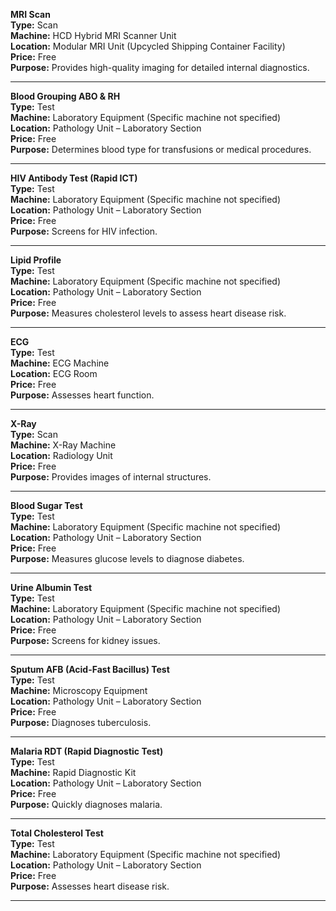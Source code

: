 

**MRI Scan**  
 **Type:** Scan  
 **Machine:** HCD Hybrid MRI Scanner Unit  
 **Location:** Modular MRI Unit (Upcycled Shipping Container Facility)  
 **Price:** Free  
 **Purpose:** Provides high-quality imaging for detailed internal diagnostics.

---

**Blood Grouping ABO & RH**  
 **Type:** Test  
 **Machine:** Laboratory Equipment (Specific machine not specified)  
 **Location:** Pathology Unit – Laboratory Section  
 **Price:** Free  
 **Purpose:** Determines blood type for transfusions or medical procedures.

---

**HIV Antibody Test (Rapid ICT)**  
 **Type:** Test  
 **Machine:** Laboratory Equipment (Specific machine not specified)  
 **Location:** Pathology Unit – Laboratory Section  
 **Price:** Free  
 **Purpose:** Screens for HIV infection.

---

**Lipid Profile**  
 **Type:** Test  
 **Machine:** Laboratory Equipment (Specific machine not specified)  
 **Location:** Pathology Unit – Laboratory Section  
 **Price:** Free  
 **Purpose:** Measures cholesterol levels to assess heart disease risk.

---

**ECG**  
 **Type:** Test  
 **Machine:** ECG Machine  
 **Location:** ECG Room  
 **Price:** Free  
 **Purpose:** Assesses heart function.

---

**X-Ray**  
 **Type:** Scan  
 **Machine:** X-Ray Machine  
 **Location:** Radiology Unit  
 **Price:** Free  
 **Purpose:** Provides images of internal structures.

---

**Blood Sugar Test**  
 **Type:** Test  
 **Machine:** Laboratory Equipment (Specific machine not specified)  
 **Location:** Pathology Unit – Laboratory Section  
 **Price:** Free  
 **Purpose:** Measures glucose levels to diagnose diabetes.

---

**Urine Albumin Test**  
 **Type:** Test  
 **Machine:** Laboratory Equipment (Specific machine not specified)  
 **Location:** Pathology Unit – Laboratory Section  
 **Price:** Free  
 **Purpose:** Screens for kidney issues.

---

**Sputum AFB (Acid-Fast Bacillus) Test**  
 **Type:** Test  
 **Machine:** Microscopy Equipment  
 **Location:** Pathology Unit – Laboratory Section  
 **Price:** Free  
 **Purpose:** Diagnoses tuberculosis.

---

**Malaria RDT (Rapid Diagnostic Test)**  
 **Type:** Test  
 **Machine:** Rapid Diagnostic Kit  
 **Location:** Pathology Unit – Laboratory Section  
 **Price:** Free  
 **Purpose:** Quickly diagnoses malaria.

---

**Total Cholesterol Test**  
 **Type:** Test  
 **Machine:** Laboratory Equipment (Specific machine not specified)  
 **Location:** Pathology Unit – Laboratory Section  
 **Price:** Free  
 **Purpose:** Assesses heart disease risk.

---
